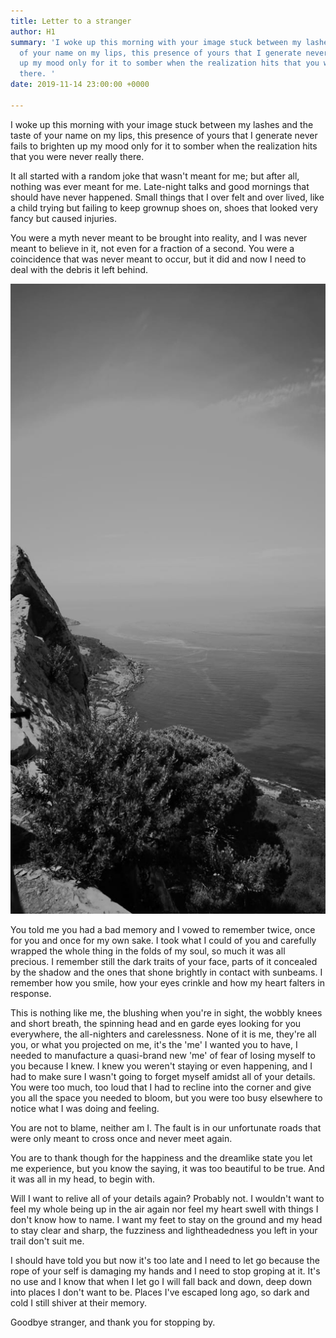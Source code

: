 ```yaml
---
title: Letter to a stranger
author: H1
summary: 'I woke up this morning with your image stuck between my lashes and the taste
  of your name on my lips, this presence of yours that I generate never fails to brighten
  up my mood only for it to somber when the realization hits that you were never really
  there. '
date: 2019-11-14 23:00:00 +0000

---
```

I woke up this morning with your image stuck between my lashes and the taste of your name on my lips, this presence of yours that I generate never fails to brighten up my mood only for it to somber when the realization hits that you were never really there.

It all started with a random joke that wasn't meant for me; but after all, nothing was ever meant for me. Late-night talks and good mornings that should have never happened. Small things that I over felt and over lived, like a child trying but failing to keep grownup shoes on, shoes that looked very fancy but caused injuries.

You were a myth never meant to be brought into reality, and I was never meant to believe in it, not even for a fraction of a second. You were a coincidence that was never meant to occur, but it did and now I need to deal with the debris it left behind.

![](/uploads/IMG-20191113-WA0032.jpg)

You told me you had a bad memory and I vowed to remember twice, once for you and once for my own sake. I took what I could of you and carefully wrapped the whole thing in the folds of my soul, so much it was all precious. I remember still the dark traits of your face, parts of it concealed by the shadow and the ones that shone brightly in contact with sunbeams. I remember how you smile, how your eyes crinkle and how my heart falters in response.

This is nothing like me, the blushing when you're in sight, the wobbly knees and short breath, the spinning head and en garde eyes looking for you everywhere, the all-nighters and carelessness. None of it is me, they're all you, or what you projected on me, it's the 'me' I wanted you to have, I needed to manufacture a quasi-brand new 'me' of fear of losing myself to you because I knew. I knew you weren't staying or even happening, and I had to make sure I wasn't going to forget myself amidst all of your details. You were too much, too loud that I had to recline into the corner and give you all the space you needed to bloom, but you were too busy elsewhere to notice what I was doing and feeling.

You are not to blame, neither am I. The fault is in our unfortunate roads that were only meant to cross once and never meet again.

You are to thank though for the happiness and the dreamlike state you let me experience, but you know the saying, it was too beautiful to be true. And it was all in my head, to begin with.

Will I want to relive all of your details again? Probably not. I wouldn't want to feel my whole being up in the air again nor feel my heart swell with things I don't know how to name. I want my feet to stay on the ground and my head to stay clear and sharp, the fuzziness and lightheadedness you left in your trail don't suit me.

I should have told you but now it's too late and I need to let go because the rope of your self is damaging my hands and I need to stop groping at it. It's no use and I know that when I let go I will fall back and down, deep down into places I don't want to be. Places I've escaped long ago, so dark and cold I still shiver at their memory.

Goodbye stranger, and thank you for stopping by.
